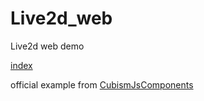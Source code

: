 # Live2d_web
Live2d web demo

[index](https://hhllii.github.io/Live2d_web/)

official example from [CubismJsComponents](https://github.com/Live2D/CubismJsComponents
 "Title")
